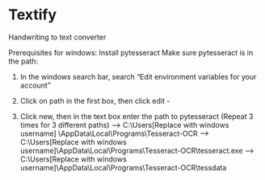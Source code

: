 # Textify
Handwriting to text converter

Prerequisites for windows:
Install pytesseract
Make sure pytesseract is in the path:
1. In the windows search bar, search “Edit environment variables for your account”
   
2. Click on path in the first box, then click edit -
   
3. Click new, then in the text box enter the path to pytesseract (Repeat 3 times for 3 different paths)
--> C:\Users\[Replace with windows username] \AppData\Local\Programs\Tesseract-OCR
--> C:\Users\[Replace with windows username]\AppData\Local\Programs\Tesseract-OCR\tesseract.exe
--> C:\Users\[Replace with windows username]\AppData\Local\Programs\Tesseract-OCR\tessdata
